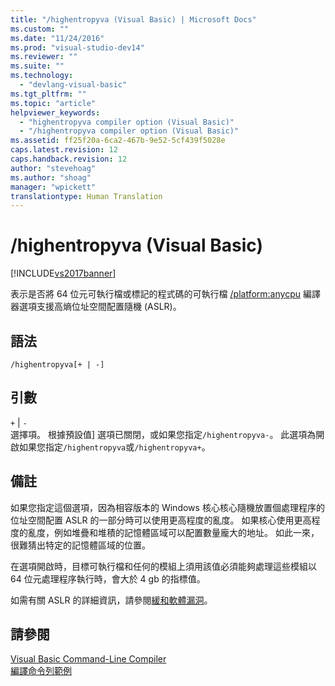 ```yaml
---
title: "/highentropyva (Visual Basic) | Microsoft Docs"
ms.custom: ""
ms.date: "11/24/2016"
ms.prod: "visual-studio-dev14"
ms.reviewer: ""
ms.suite: ""
ms.technology: 
  - "devlang-visual-basic"
ms.tgt_pltfrm: ""
ms.topic: "article"
helpviewer_keywords: 
  - "highentropyva compiler option (Visual Basic)"
  - "/highentropyva compiler option (Visual Basic)"
ms.assetid: ff25f20a-6ca2-467b-9e52-5cf439f5028e
caps.latest.revision: 12
caps.handback.revision: 12
author: "stevehoag"
ms.author: "shoag"
manager: "wpickett"
translationtype: Human Translation
---
```

# /highentropyva (Visual Basic)
[!INCLUDE[vs2017banner](../../../csharp/includes/vs2017banner.md)]

表示是否將 64 位元可執行檔或標記的程式碼的可執行檔 [\/platform:anycpu](../../../visual-basic/reference/command-line-compiler/platform.md) 編譯器選項支援高熵位址空間配置隨機 \(ASLR\)。  
  
## 語法  
  
```  
/highentropyva[+ | -]  
```  
  
## 引數  
 `+` &#124; `-`  
 選擇項。  根據預設值\] 選項已關閉，或如果您指定`/highentropyva-`。  此選項為開啟如果您指定`/highentropyva`或`/highentropyva+`。  
  
## 備註  
 如果您指定這個選項，因為相容版本的 Windows 核心核心隨機放置個處理程序的位址空間配置 ASLR 的一部分時可以使用更高程度的亂度。  如果核心使用更高程度的亂度，例如堆疊和堆積的記憶體區域可以配置數量龐大的地址。  如此一來，很難猜出特定的記憶體區域的位置。  
  
 在選項開啟時，目標可執行檔和任何的模組上須用該值必須能夠處理這些模組以 64 位元處理程序執行時，會大於 4 gb 的指標值。  
  
 如需有關 ASLR 的詳細資訊，請參閱[緩和軟體漏洞](http://go.microsoft.com/fwlink/?LinkId=226234)。  
  
## 請參閱  
 [Visual Basic Command\-Line Compiler](../../../visual-basic/reference/command-line-compiler/index.md)   
 [編譯命令列範例](../../../visual-basic/reference/command-line-compiler/sample-compilation-command-lines.md)